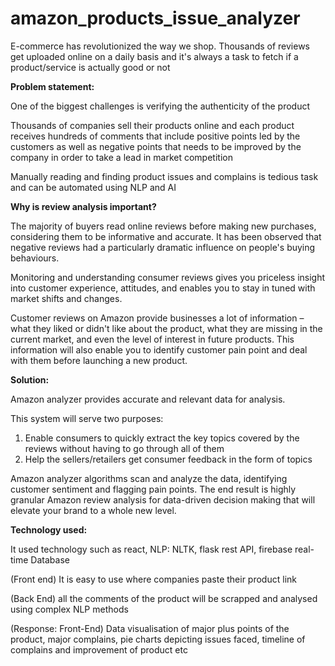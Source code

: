 
# amazon_products_issue_analyzer

E-commerce has revolutionized the way we shop. Thousands of reviews get uploaded online on a daily basis and it&#39;s always a task to fetch if a product/service is actually good or not

**Problem statement:**

One of the biggest challenges is verifying the authenticity of the product

Thousands of companies sell their products online and each product receives hundreds of comments that include positive points led by the customers as well as negative points that needs to be improved by the company in order to take a lead in market competition

Manually reading and finding product issues and complains is tedious task and can be automated using NLP and AI

**Why is review analysis important?**

The majority of buyers read online reviews before making new purchases, considering them to be informative and accurate. It has been observed that negative reviews had a particularly dramatic influence on people&#39;s buying behaviours.

Monitoring and understanding consumer reviews gives you priceless insight into customer experience, attitudes, and enables you to stay in tuned with market shifts and changes.

Customer reviews on Amazon provide businesses a lot of information – what they liked or didn&#39;t like about the product, what they are missing in the current market, and even the level of interest in future products. This information will also enable you to identify customer pain point and deal with them before launching a new product.

**Solution:**

Amazon analyzer provides accurate and relevant data for analysis.

This system will serve two purposes:

1. Enable consumers to quickly extract the key topics covered by the reviews without having to go through all of them
2. Help the sellers/retailers get consumer feedback in the form of topics

Amazon analyzer algorithms scan and analyze the data, identifying customer sentiment and flagging pain points. The end result is highly granular Amazon review analysis for data-driven decision making that will elevate your brand to a whole new level.

**Technology used:**

It used technology such as react, NLP: NLTK, flask rest API, firebase real-time Database

(Front end) It is easy to use where companies paste their product link

(Back End) all the comments of the product will be scrapped and analysed using complex NLP methods

(Response: Front-End) Data visualisation of major plus points of the product, major complains, pie charts depicting issues faced, timeline of complains and improvement of product etc
